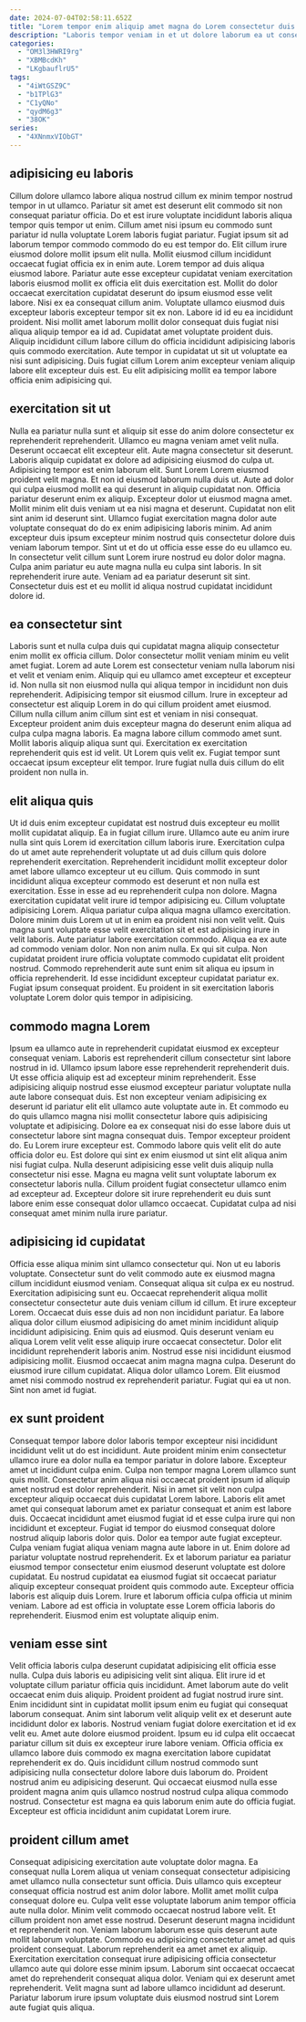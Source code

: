 ```yaml
---
date: 2024-07-04T02:58:11.652Z
title: "Lorem tempor enim aliquip amet magna do Lorem consectetur duis ea elit incididunt et duis amet."
description: "Laboris tempor veniam in et ut dolore laborum ea ut consequat reprehenderit. Quis anim esse incididunt excepteur laborum ad nostrud dolor laboris magna minim velit qui."
categories:
  - "OM3l3HWRI9rg"
  - "XBMBcdKh"
  - "LKgbauflrU5"
tags:
  - "4iWtGSZ9C"
  - "b1TPlG3"
  - "C1yQNo"
  - "qydM6g3"
  - "38OK"
series:
  - "4XNnmxVIObGT"
---
```



## adipisicing eu laboris

Cillum dolore ullamco labore aliqua nostrud cillum ex minim tempor nostrud tempor in ut ullamco. Pariatur sit amet est deserunt elit commodo sit non consequat pariatur officia. Do et est irure voluptate incididunt laboris aliqua tempor quis tempor ut enim. Cillum amet nisi ipsum eu commodo sunt pariatur id nulla voluptate Lorem laboris fugiat pariatur. Fugiat ipsum sit ad laborum tempor commodo commodo do eu est tempor do.
Elit cillum irure eiusmod dolore mollit ipsum elit nulla. Mollit eiusmod cillum incididunt occaecat fugiat officia ex in enim aute. Lorem tempor ad duis aliqua eiusmod labore. Pariatur aute esse excepteur cupidatat veniam exercitation laboris eiusmod mollit ex officia elit duis exercitation est. Mollit do dolor occaecat exercitation cupidatat deserunt do ipsum eiusmod esse velit labore. Nisi ex ea consequat cillum anim. Voluptate ullamco eiusmod duis excepteur laboris excepteur tempor sit ex non.
Labore id id eu ea incididunt proident. Nisi mollit amet laborum mollit dolor consequat duis fugiat nisi aliqua aliquip tempor ea id ad. Cupidatat amet voluptate proident duis. Aliquip incididunt cillum labore cillum do officia incididunt adipisicing laboris quis commodo exercitation. Aute tempor in cupidatat ut sit ut voluptate ea nisi sunt adipisicing. Duis fugiat cillum Lorem anim excepteur veniam aliquip labore elit excepteur duis est. Eu elit adipisicing mollit ea tempor labore officia enim adipisicing qui.

## exercitation sit ut

Nulla ea pariatur nulla sunt et aliquip sit esse do anim dolore consectetur ex reprehenderit reprehenderit. Ullamco eu magna veniam amet velit nulla. Deserunt occaecat elit excepteur elit. Aute magna consectetur sit deserunt. Laboris aliquip cupidatat ex dolore ad adipisicing eiusmod do culpa ut. Adipisicing tempor est enim laborum elit.
Sunt Lorem Lorem eiusmod proident velit magna. Et non id eiusmod laborum nulla duis ut. Aute ad dolor qui culpa eiusmod mollit ea qui deserunt in aliquip cupidatat non. Officia pariatur deserunt enim ex aliquip. Excepteur dolor ut eiusmod magna amet. Mollit minim elit duis veniam ut ea nisi magna et deserunt. Cupidatat non elit sint anim id deserunt sint.
Ullamco fugiat exercitation magna dolor aute voluptate consequat do do ex enim adipisicing laboris minim. Ad anim excepteur duis ipsum excepteur minim nostrud quis consectetur dolore duis veniam laborum tempor. Sint ut et do ut officia esse esse do eu ullamco eu. In consectetur velit cillum sunt Lorem irure nostrud eu dolor dolor magna. Culpa anim pariatur eu aute magna nulla eu culpa sint laboris. In sit reprehenderit irure aute. Veniam ad ea pariatur deserunt sit sint. Consectetur duis est et eu mollit id aliqua nostrud cupidatat incididunt dolore id.

## ea consectetur sint

Laboris sunt et nulla culpa duis qui cupidatat magna aliquip consectetur enim mollit ex officia cillum. Dolor consectetur mollit veniam minim eu velit amet fugiat. Lorem ad aute Lorem est consectetur veniam nulla laborum nisi et velit et veniam enim. Aliquip qui eu ullamco amet excepteur et excepteur id.
Non nulla sit non eiusmod nulla qui aliqua tempor in incididunt non duis reprehenderit. Adipisicing tempor sit eiusmod cillum. Irure in excepteur ad consectetur est aliquip Lorem in do qui cillum proident amet eiusmod. Cillum nulla cillum anim cillum sint est et veniam in nisi consequat.
Excepteur proident anim duis excepteur magna do deserunt enim aliqua ad culpa culpa magna laboris. Ea magna labore cillum commodo amet sunt. Mollit laboris aliquip aliqua sunt qui. Exercitation ex exercitation reprehenderit quis est id velit. Ut Lorem quis velit ex. Fugiat tempor sunt occaecat ipsum excepteur elit tempor. Irure fugiat nulla duis cillum do elit proident non nulla in.

## elit aliqua quis

Ut id duis enim excepteur cupidatat est nostrud duis excepteur eu mollit mollit cupidatat aliquip. Ea in fugiat cillum irure. Ullamco aute eu anim irure nulla sint quis Lorem id exercitation cillum laboris irure. Exercitation culpa do ut amet aute reprehenderit voluptate ut ad duis cillum quis dolore reprehenderit exercitation. Reprehenderit incididunt mollit excepteur dolor amet labore ullamco excepteur ut eu cillum. Quis commodo in sunt incididunt aliqua excepteur commodo est deserunt et non nulla est exercitation. Esse in esse ad eu reprehenderit culpa non dolore. Magna exercitation cupidatat velit irure id tempor adipisicing eu.
Cillum voluptate adipisicing Lorem. Aliqua pariatur culpa aliqua magna ullamco exercitation. Dolore minim duis Lorem ut ut in enim ea proident nisi non velit velit. Quis magna sunt voluptate esse velit exercitation sit et est adipisicing irure in velit laboris. Aute pariatur labore exercitation commodo. Aliqua ea ex aute ad commodo veniam dolor.
Non non anim nulla. Ex qui sit culpa. Non cupidatat proident irure officia voluptate commodo cupidatat elit proident nostrud. Commodo reprehenderit aute sunt enim sit aliqua eu ipsum in officia reprehenderit. Id esse incididunt excepteur cupidatat pariatur ex. Fugiat ipsum consequat proident. Eu proident in sit exercitation laboris voluptate Lorem dolor quis tempor in adipisicing.

## commodo magna Lorem

Ipsum ea ullamco aute in reprehenderit cupidatat eiusmod ex excepteur consequat veniam. Laboris est reprehenderit cillum consectetur sint labore nostrud in id. Ullamco ipsum labore esse reprehenderit reprehenderit duis. Ut esse officia aliquip est ad excepteur minim reprehenderit. Esse adipisicing aliquip nostrud esse eiusmod excepteur pariatur voluptate nulla aute labore consequat duis. Est non excepteur veniam adipisicing ex deserunt id pariatur elit elit ullamco aute voluptate aute in.
Et commodo eu do quis ullamco magna nisi mollit consectetur labore quis adipisicing voluptate et adipisicing. Dolore ea ex consequat nisi do esse labore duis ut consectetur labore sint magna consequat duis. Tempor excepteur proident do. Eu Lorem irure excepteur est. Commodo labore quis velit elit do aute officia dolor eu. Est dolore qui sint ex enim eiusmod ut sint elit aliqua anim nisi fugiat culpa. Nulla deserunt adipisicing esse velit duis aliquip nulla consectetur nisi esse.
Magna eu magna velit sunt voluptate laborum ex consectetur laboris nulla. Cillum proident fugiat consectetur ullamco enim ad excepteur ad. Excepteur dolore sit irure reprehenderit eu duis sunt labore enim esse consequat dolor ullamco occaecat. Cupidatat culpa ad nisi consequat amet minim nulla irure pariatur.

## adipisicing id cupidatat

Officia esse aliqua minim sint ullamco consectetur qui. Non ut eu laboris voluptate. Consectetur sunt do velit commodo aute ex eiusmod magna cillum incididunt eiusmod veniam. Consequat aliqua sit culpa ex eu nostrud. Exercitation adipisicing sunt eu. Occaecat reprehenderit aliqua mollit consectetur consectetur aute duis veniam cillum id cillum.
Et irure excepteur Lorem. Occaecat duis esse duis ad non non incididunt pariatur. Ea labore aliqua dolor cillum eiusmod adipisicing do amet minim incididunt aliquip incididunt adipisicing. Enim quis ad eiusmod. Quis deserunt veniam eu aliqua Lorem velit velit esse aliquip irure occaecat consectetur. Dolor elit incididunt reprehenderit laboris anim. Nostrud esse nisi incididunt eiusmod adipisicing mollit. Eiusmod occaecat anim magna magna culpa.
Deserunt do eiusmod irure cillum cupidatat. Aliqua dolor ullamco Lorem. Elit eiusmod amet nisi commodo nostrud ex reprehenderit pariatur. Fugiat qui ea ut non. Sint non amet id fugiat.

## ex sunt proident

Consequat tempor labore dolor laboris tempor excepteur nisi incididunt incididunt velit ut do est incididunt. Aute proident minim enim consectetur ullamco irure ea dolor nulla ea tempor pariatur in dolore labore. Excepteur amet ut incididunt culpa enim. Culpa non tempor magna Lorem ullamco sunt quis mollit.
Consectetur anim aliqua nisi occaecat proident ipsum id aliquip amet nostrud est dolor reprehenderit. Nisi in amet sit velit non culpa excepteur aliquip occaecat duis cupidatat Lorem labore. Laboris elit amet amet qui consequat laborum amet ex pariatur consequat et anim est labore duis. Occaecat incididunt amet eiusmod fugiat id et esse culpa irure qui non incididunt et excepteur. Fugiat id tempor do eiusmod consequat dolore nostrud aliquip laboris dolor quis. Dolor ea tempor aute fugiat excepteur. Culpa veniam fugiat aliqua veniam magna aute labore in ut.
Enim dolore ad pariatur voluptate nostrud reprehenderit. Ex et laborum pariatur ea pariatur eiusmod tempor consectetur enim eiusmod deserunt voluptate est dolore cupidatat. Eu nostrud cupidatat ea eiusmod fugiat sit occaecat pariatur aliquip excepteur consequat proident quis commodo aute. Excepteur officia laboris est aliquip duis Lorem. Irure et laborum officia culpa officia ut minim veniam. Labore ad est officia in voluptate esse Lorem officia laboris do reprehenderit. Eiusmod enim est voluptate aliquip enim.

## veniam esse sint

Velit officia laboris culpa deserunt cupidatat adipisicing elit officia esse nulla. Culpa duis laboris eu adipisicing velit sint aliqua. Elit irure id et voluptate cillum pariatur officia quis incididunt. Amet laborum aute do velit occaecat enim duis aliquip. Proident proident ad fugiat nostrud irure sint.
Enim incididunt sint in cupidatat mollit ipsum enim eu fugiat qui consequat laborum consequat. Anim sint laborum velit aliquip velit ex et deserunt aute incididunt dolor ex laboris. Nostrud veniam fugiat dolore exercitation et id ex velit eu. Amet aute dolore eiusmod proident. Ipsum eu id culpa elit occaecat pariatur cillum sit duis ex excepteur irure labore veniam.
Officia officia ex ullamco labore duis commodo ex magna exercitation labore cupidatat reprehenderit ex do. Quis incididunt cillum nostrud commodo sunt adipisicing nulla consectetur dolore labore duis laborum do. Proident nostrud anim eu adipisicing deserunt. Qui occaecat eiusmod nulla esse proident magna anim quis ullamco nostrud nostrud culpa aliqua commodo nostrud. Consectetur est magna ea quis laborum enim aute do officia fugiat. Excepteur est officia incididunt anim cupidatat Lorem irure.

## proident cillum amet

Consequat adipisicing exercitation aute voluptate dolor magna. Ea consequat nulla Lorem aliqua ut veniam consequat consectetur adipisicing amet ullamco nulla consectetur sunt officia. Duis ullamco quis excepteur consequat officia nostrud est anim dolor labore. Mollit amet mollit culpa consequat dolore eu. Culpa velit esse voluptate laborum anim tempor officia aute nulla dolor. Minim velit commodo occaecat nostrud labore velit.
Et cillum proident non amet esse nostrud. Deserunt deserunt magna incididunt et reprehenderit non. Veniam laborum laborum esse quis deserunt aute mollit laborum voluptate. Commodo eu adipisicing consectetur amet ad quis proident consequat. Laborum reprehenderit ea amet amet ex aliquip. Exercitation exercitation consequat irure adipisicing officia consectetur ullamco aute qui dolore esse minim ipsum.
Laborum sint occaecat occaecat amet do reprehenderit consequat aliqua dolor. Veniam qui ex deserunt amet reprehenderit. Velit magna sunt ad labore ullamco incididunt ad deserunt. Pariatur laborum irure ipsum voluptate duis eiusmod nostrud sint Lorem aute fugiat quis aliqua.


